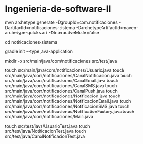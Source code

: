 # Ingenieria-de-software-II

mvn archetype:generate -DgroupId=com.notificaciones -DartifactId=notificaciones-sistema -DarchetypeArtifactId=maven-archetype-quickstart -DinteractiveMode=false

cd notificaciones-sistema

gradle init --type java-application

mkdir -p src/main/java/com/notificaciones src/test/java

touch src/main/java/com/notificaciones/Usuario.java
touch src/main/java/com/notificaciones/CanalNotificacion.java
touch src/main/java/com/notificaciones/CanalEmail.java
touch src/main/java/com/notificaciones/CanalSMS.java
touch src/main/java/com/notificaciones/CanalPush.java
touch src/main/java/com/notificaciones/Notificacion.java
touch src/main/java/com/notificaciones/NotificacionEmail.java
touch src/main/java/com/notificaciones/NotificacionSMS.java
touch src/main/java/com/notificaciones/NotificationFactory.java
touch src/main/java/com/notificaciones/Main.java

touch src/test/java/UsuarioTest.java
touch src/test/java/NotificacionTest.java
touch src/test/java/CanalNotificacionTest.java
